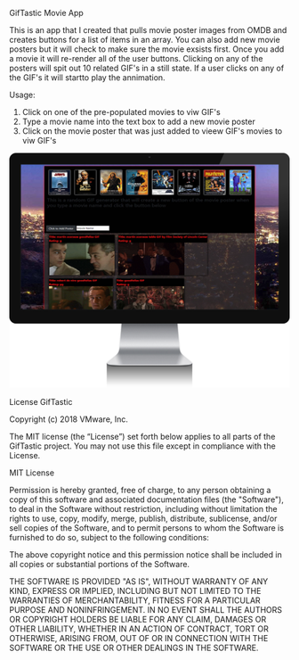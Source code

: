 GifTastic Movie App

This is an app that I created that pulls movie poster images from OMDB and creates buttons for a list of items in an array.  You can also add new movie posters but it will check to make sure the movie exsists first.  Once you add a movie it will re-render all of the user buttons.   Clicking on any of the posters will spit out 10 related GIF's in a still state.  If a user clicks on any of the GIF's it will startto play the annimation.  

Usage:
1. Click on one of the pre-populated movies to viw GIF's
2. Type a movie name into the text box to add a new movie poster
3. Click on the movie poster that was just added to vieew GIF's movies to viw GIF's


![gitfTastic](https://github.com/doingway2much/Bootstrap-Portfolio/blob/master/assets/img/gitfTastic.jpg?raw=true)


License
GifTastic

Copyright (c) 2018 VMware, Inc.

The MIT license (the “License”) set forth below applies to all parts of the GifTastic project. You may not use this file except in compliance with the License. 

MIT License

Permission is hereby granted, free of charge, to any person obtaining a copy of this software and associated documentation files (the "Software"), to deal in the Software without restriction, including without limitation the rights to use, copy, modify, merge, publish, distribute, sublicense, and/or sell copies of the Software, and to permit persons to whom the Software is furnished to do so, subject to the following conditions:

The above copyright notice and this permission notice shall be included in all copies or substantial portions of the Software.

THE SOFTWARE IS PROVIDED "AS IS", WITHOUT WARRANTY OF ANY KIND, EXPRESS OR IMPLIED, INCLUDING BUT NOT LIMITED TO THE WARRANTIES OF MERCHANTABILITY, FITNESS FOR A PARTICULAR PURPOSE AND NONINFRINGEMENT. IN NO EVENT SHALL THE AUTHORS OR COPYRIGHT HOLDERS BE LIABLE FOR ANY CLAIM, DAMAGES OR OTHER LIABILITY, WHETHER IN AN ACTION OF CONTRACT, TORT OR OTHERWISE, ARISING FROM, OUT OF OR IN CONNECTION WITH THE SOFTWARE OR THE USE OR OTHER DEALINGS IN THE SOFTWARE.
